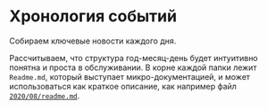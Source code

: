 # Хронология событий

Собираем ключевые новости каждого дня.

Рассчитываем, что структура год-месяц-день будет интуитивно понятна и проста в обслуживании. В корне каждой папки лежит `Readme.md`, который выступает микро-документацией, и может использоваться как краткое описание, как например файл [`2020/08/readme.md`](./2020/08/readme.md).
